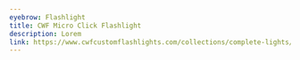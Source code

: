 ```yaml
---
eyebrow: Flashlight
title: CWF Micro Click Flashlight
description: Lorem
link: https://www.cwfcustomflashlights.com/collections/complete-lights/products/stonewashed-aluminum-click
---
```


